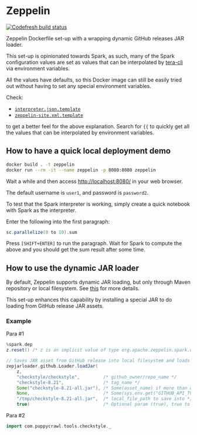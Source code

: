 # Zeppelin

[![Codefresh build status]( https://g.codefresh.io/api/badges/pipeline/dsaid/datagovsg%2Fzeppelin%2Fzeppelin?branch=master&key=eyJhbGciOiJIUzI1NiJ9.NWNhNDBjNDA1MTMxODZjZjdhMTUyYjQx.uEnKk6__Qzfhrurzdo57Oly3AhBgrjFWZZrovG-m-8E&type=cf-1)]( https://g.codefresh.io/pipelines/zeppelin/builds?repoOwner=datagovsg&repoName=zeppelin&serviceName=datagovsg%2Fzeppelin&filter=trigger:build~Build;branch:master;pipeline:5cf86ebd38d1cd3c3a44c178~zeppelin)

Zeppelin Dockerfile set-up with a wrapping dynamic GitHub releases JAR loader.

This set-up is opinionated towards Spark, as such, many of the Spark
configuration values are set as values that can be interpolated by
[tera-cli](https://github.com/guangie88/tera-cli) via environment variables.

All the values have defaults, so this Docker image can still be easily tried out
without having to set any special environment variables.

Check:

- [`interpreter.json.template`](docker/conf/interpreter.json.template)
- [`zeppelin-site.xml.template`](docker/conf/zeppelin-site.xml.template)

to get a better feel for the above explanation. Search for `{{` to quickly get
all the values that can be interpolated by environment variables.

## How to have a quick local deployment demo

```bash
docker build . -t zeppelin
docker run --rm -it --name zeppelin -p 8080:8080 zeppelin
```

Wait a while and then access <http://localhost:8080/> in your web browser.

The default username is `user1`, and password is `password2`.

To test that the Spark interpreter is working, simply create a quick notebook
with Spark as the interpreter.

Enter the following into the first paragraph:

```scala
sc.parallelize(0 to 10).sum
```

Press `[SHIFT+ENTER]` to run the paragraph. Wait for Spark to compute the above
and you should get the sum result after some time.

## How to use the dynamic JAR loader

By default, Zeppelin supports dynamic JAR loading, but only through Maven
repository or local filesystem. See
[this](https://zeppelin.apache.org/docs/latest/interpreter/spark.html#3-dynamic-dependency-loading-via-sparkdep-interpreter)
for more details.

This set-up enhances this capability by
installing a special JAR to do loading from GitHub release JAR assets.

### Example

Para #1

```scala
%spark.dep
z.reset() /* z is an implicit value of type org.apache.zeppelin.spark.dep.SparkDependencyContext */

// Saves JAR asset from GitHub release into local filesystem and loads JAR
zepjarloader.github.Loader.loadJar(
    z,
    "checkstyle/checkstyle",         /* github_owner/repo_name */
    "checkstyle-8.21",               /* tag_name */
    Some("checkstyle-8.21-all.jar"), /* Some(asset_name) if more than one assets, None if there's only one asset */
    None,                            /* Some(sys.env.get("GITHUB_API_TOKEN").get) if private repo, None if no token needed */
    "/tmp/checkstyle-8.21-all.jar",  /* local_file_path to save into */
    true)                            /* Optional param (true), true to read from local_file_path first (cache), false to always fetch from scratch */
```

Para #2

```scala
import com.puppycrawl.tools.checkstyle._
```
